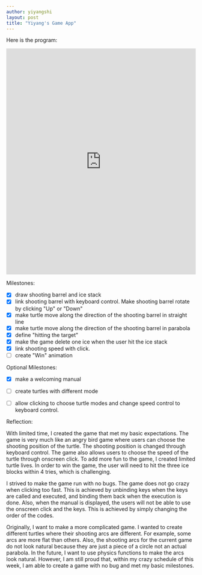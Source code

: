 ```yaml
---
author: yiyangshi
layout: post
title: "Yiyang's Game App"
---
```


Here is the program:
<iframe src="https://trinket.io/embed/python/2802271ec1" width="100%" height="600" frameborder="0" marginwidth="0" marginheight="0" allowfullscreen></iframe>

Milestones:

- [x] draw shooting barrel and ice stack
- [x] link shooting barrel with keyboard control. Make shooting barrel rotate by clicking "Up" or "Down"
- [x] make turtle move along the direction of the shooting barrel in straight line
- [x] make turtle move along the direction of the shooting barrel in parabola
- [x] define "hitting the target"
- [x] make the game delete one ice when the user hit the ice stack
- [x] link shooting speed with click. 
- [ ] create "Win" animation

Optional Milestones:

- [x] make a welcoming manual
- [ ] create turtles with different mode 
- [ ] allow clicking to choose turtle modes and change speed control to keyboard control.


Reflection:

With limited time, I created the game that met my basic expectations. The game is very much like an angry bird game where users can choose the shooting position of the turtle. The shooting position is changed through keyboard control. The game also allows users to choose the speed of the turtle through onscreen click. To add more fun to the game, I created limited turtle lives. In order to win the game, the user will need to hit the three ice blocks within 4 tries, which is challenging. 

I strived to make the game run with no bugs. The game does not go crazy when clicking too fast. This is achieved by unbinding keys when the keys are called and executed, and binding them back when the execution is done. Also, when the manual is displayed, the users will not be able to use the onscreen click and the keys. This is achieved by simply changing the order of the codes.

Originally, I want to make a more complicated game. I wanted to create different turtles where their shooting arcs are different. For example, some arcs are more flat than others. Also, the shooting arcs for the current game do not look natural because they are just a piece of a circle not an actual parabola. In the future, I want to use physics functions to make the arcs look natural. However, I am still proud that, within my crazy schedule of this week, I am able to create a game with no bug and met my basic milestones.  
